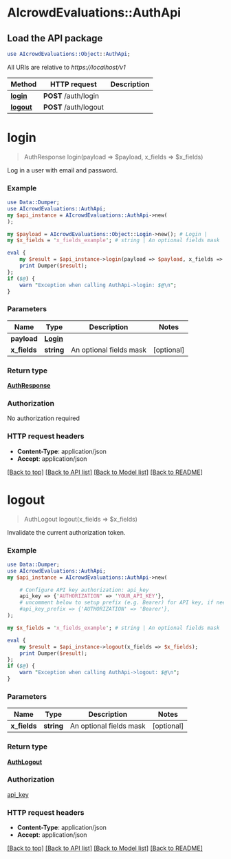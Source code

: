 # AIcrowdEvaluations::AuthApi

## Load the API package
```perl
use AIcrowdEvaluations::Object::AuthApi;
```

All URIs are relative to *https://localhost/v1*

Method | HTTP request | Description
------------- | ------------- | -------------
[**login**](AuthApi.md#login) | **POST** /auth/login | 
[**logout**](AuthApi.md#logout) | **POST** /auth/logout | 


# **login**
> AuthResponse login(payload => $payload, x_fields => $x_fields)



Log in a user with email and password.

### Example 
```perl
use Data::Dumper;
use AIcrowdEvaluations::AuthApi;
my $api_instance = AIcrowdEvaluations::AuthApi->new(
);

my $payload = AIcrowdEvaluations::Object::Login->new(); # Login | 
my $x_fields = 'x_fields_example'; # string | An optional fields mask

eval { 
    my $result = $api_instance->login(payload => $payload, x_fields => $x_fields);
    print Dumper($result);
};
if ($@) {
    warn "Exception when calling AuthApi->login: $@\n";
}
```

### Parameters

Name | Type | Description  | Notes
------------- | ------------- | ------------- | -------------
 **payload** | [**Login**](Login.md)|  | 
 **x_fields** | **string**| An optional fields mask | [optional] 

### Return type

[**AuthResponse**](AuthResponse.md)

### Authorization

No authorization required

### HTTP request headers

 - **Content-Type**: application/json
 - **Accept**: application/json

[[Back to top]](#) [[Back to API list]](../README.md#documentation-for-api-endpoints) [[Back to Model list]](../README.md#documentation-for-models) [[Back to README]](../README.md)

# **logout**
> AuthLogout logout(x_fields => $x_fields)



Invalidate the current authorization token.

### Example 
```perl
use Data::Dumper;
use AIcrowdEvaluations::AuthApi;
my $api_instance = AIcrowdEvaluations::AuthApi->new(

    # Configure API key authorization: api_key
    api_key => {'AUTHORIZATION' => 'YOUR_API_KEY'},
    # uncomment below to setup prefix (e.g. Bearer) for API key, if needed
    #api_key_prefix => {'AUTHORIZATION' => 'Bearer'},
);

my $x_fields = 'x_fields_example'; # string | An optional fields mask

eval { 
    my $result = $api_instance->logout(x_fields => $x_fields);
    print Dumper($result);
};
if ($@) {
    warn "Exception when calling AuthApi->logout: $@\n";
}
```

### Parameters

Name | Type | Description  | Notes
------------- | ------------- | ------------- | -------------
 **x_fields** | **string**| An optional fields mask | [optional] 

### Return type

[**AuthLogout**](AuthLogout.md)

### Authorization

[api_key](../README.md#api_key)

### HTTP request headers

 - **Content-Type**: application/json
 - **Accept**: application/json

[[Back to top]](#) [[Back to API list]](../README.md#documentation-for-api-endpoints) [[Back to Model list]](../README.md#documentation-for-models) [[Back to README]](../README.md)


